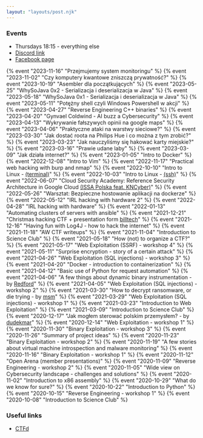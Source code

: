```yaml
---
layout: "layouts/post.njk"
---
```

### Events

- Thursdays 18:15 - everything else
- [Discord link](https://discord.gg/DjVypPcV8c)
- [Facebook page](https://www.facebook.com/KoloCyber)

{% event "2023-11-16" "Przejmujemy system monitoringu" %}
{% event "2023-11-02" "Czy komputery kwantowe zniszczą prywatność?" %}
{% event "2023-10-19" "Asembler dla początkujących" %}
{% event "2023-05-25" "WhySoJava 0x2 - Serializacja i deserializacja w Java" %}
{% event "2023-05-18" "WhySoJava 0x1 - Serializacja i deserializacja w Java" %}
{% event "2023-05-11" "Potężny shell czyli Windows Powershell w akcji" %}
{% event "2023-04-27" "Reverse Engineering C++ binaries" %}
{% event "2023-04-20" "Gynvael Coldwind - AI buzz a Cybersecurity" %}
{% event "2023-04-13" "Wykrywanie fałszywych opinii na google maps" %}
{% event "2023-04-06" "Praktyczne ataki na warstwy sieciowe?" %}
{% event "2023-03-30" "Jak dostać roota na Philips Hue i co można z tym zrobić?" %}
{% event "2023-03-23" "Jak nauczyliśmy się hakować karty miejskie?" %}
{% event "2023-03-16" "Prawie udane laby" %}
{% event "2023-03-09" "Jak działa internet?" %}
{% event "2023-01-05" "Intro to Docker" %}
{% event "2022-12-08" "Intro to Vim" %}
{% event "2022-11-17" "Practical web hacking with burp and nmap" %}
{% event "2022-10-10" "Intro to Linux - [(terminal)](https://docs.google.com/presentation/d/1lUJG3ZeYpzkbV2AIr3Tb9Pf5dpYz7MOxmmbHANYckP4/edit?usp=sharing)" %}
{% event "2022-10-03" "Intro to Linux - [(ssh)](https://docs.google.com/presentation/d/17pdNQ7bMUJpsCE73hYcIy1UXxaqCriwTTp2xZXhgFR8/edit?usp=sharing)" %}
{% event "2022-06-07" "Cloud Security Academy: Reference Security Architecture in Google Cloud [(ISSA Polska feat. KNCyber)](https://www.elka.pw.edu.pl/Aktualnosci/Seminaria-wyklady-warsztaty/Cloud-Security)" %}
{% event "2022-05-26" "Warsztat: Bezpieczne hostowanie aplikacji na dockerze" %}
{% event "2022-05-12" "IRL hacking with hardware 2" %}
{% event "2022-04-28" "IRL hacking with hardware" %}
{% event "2022-01-13" "Automating clusters of servers with ansible" %}
{% event "2021-12-21" "Christmas hacking CTF + presentation form [billtech](https://billtech.pl)" %}
{% event "2021-12-16" "Having fun with Log4J - how to hack the internet" %}
{% event "2021-11-18" "AW CTF writeups" %}
{% event "2021-11-04" "Introduction to Science Club" %}
{% event "2021-05-18" "How (not) to organize a CTF?" %}
{% event "2021-05-17" "Web Exploitation (SSRF) - workshop 4" %}
{% event "2021-05-11" "Surprise encryption - story of a certain attack" %}
{% event "2021-04-26" "Web Exploitation (SQL injections) - workshop 3" %}
{% event "2021-04-20" "Docker - introduction to containerization" %}
{% event "2021-04-12" "Basic use of Python for request automation" %}
{% event "2021-04-06" "A few things about dynamic binary instrumentation - by [Redford](https://twitter.com/dsredford)" %}
{% event "2021-04-05" "Web Exploitation (SQL injections) - workshop 2" %}
{% event "2021-03-30" "How to decrypt ransomware, or die trying - by [msm](https://twitter.com/MsmCode)" %}
{% event "2021-03-29" "Web Exploitation (SQL injections) - workshop 1" %}
{% event "2021-03-23" "Introduction to Web Exploitation" %}
{% event "2021-03-09" "Introduction to Science Club" %}
{% event "2020-12-17" "Jak mogłem sterować polskim przemysłem? - by [dudekmar](https://twitter.com/dudekmar)" %}
{% event "2020-12-14" "Web Exploitation - workshop 1" %}
{% event "2020-11-30" "Binary Exploitation - workshop 3" %}
{% event "2020-11-26" "Summary of project ideas" %}
{% event "2020-11-23" "Binary Exploitation - workshop 2" %}
{% event "2020-11-19" "A few stories about virtual machine introspection and malware monitoring" %}
{% event "2020-11-16" "Binary Exploitation - workshop 1" %}
{% event "2020-11-12" "Open Arena (member presentations)" %}
{% event "2020-11-09" "Reverse Engineering - workshop 2" %}
{% event "2020-11-05" "Wide view on Cybersecurity landscape - challenges and solutions" %}
{% event "2020-11-02" "Introduction to x86 assembly" %}
{% event "2020-10-29" "What do we know for sure?" %}
{% event "2020-10-22" "Introduction to Python" %}
{% event "2020-10-15" "Reverse Engineering - workshop 1" %}
{% event "2020-10-08" "Introduction to Science Club" %}

### Useful links

- [CTFd](https://ctfd.kncyber.pl)
